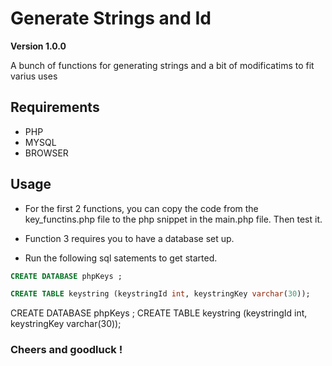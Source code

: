 # Generate Strings and Id

**Version 1.0.0**

A bunch of functions for generating strings and a bit of modificatims to fit varius uses 

## Requirements 

- PHP 
- MYSQL 
- BROWSER

## Usage

- For the first 2 functions, you can copy the code from the key_functins.php file to the php snippet in the main.php file. Then test it.

- Function 3 requires you to have a database set up. 
- Run the following sql satements to get started.

```SQL
CREATE DATABASE phpKeys ;

CREATE TABLE keystring (keystringId int, keystringKey varchar(30));
```
CREATE DATABASE phpKeys ;
CREATE TABLE keystring (keystringId int, keystringKey varchar(30));

### Cheers and goodluck !